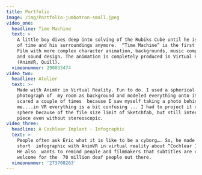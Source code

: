 ```yaml
---
title: Portfolio
image: /img/Portfolio-jumbotron-small.jpeg
video_one:
  headline: Time Machine
  text: >
    A little boy dives deep into solving of the Rubiks Cube until he isn't aware
    of time and his surroundings anymore.  “Time Machine” is the first short
    Film with more complex character animation, backgrounds, music composition
    and sound design. The animation is completely produced in Virtual Realty
    (AnimVR, Quill).
  vimeonummer: 290033474
video_two:
  headline: Atelier
  text: >-
    Made with AnimVr in Virtual Reality. Fun to do. I used a spherical
    photograph of  my room as background and modeled everything onto it. I was
    scared a couple of times  because I saw myself taking a photo behind
    me....in VR everything is a bit confusing ... I had to project it onto a
    sphere because of the file size limit of Sketchfab, but still interesting
    piece even without stereoscopic. 
video_three:
  headline: A Cochlear Implant - Infographic
  text: >-
    People often ask Eric what it is like to be a cyborg…. So, he made this
    short  infographic with AnimVR in virtual reality about “Cochlear Implants”.
    He also  wants to remind people and filmmakers that subtitles are very
    welcome for the  70 million deaf people out there.
  vimeonummer: '273708263'
---
```


